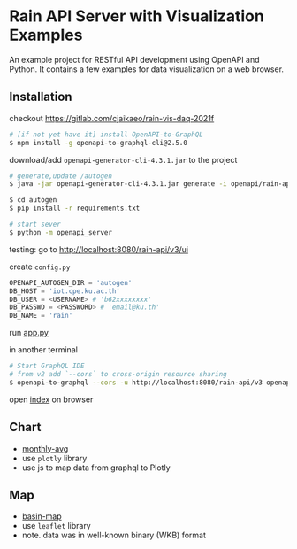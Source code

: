 # Rain API Server with Visualization Examples

An example project for RESTful API development using OpenAPI and Python. It contains a few examples for data visualization on a web browser.

## Installation

checkout <https://gitlab.com/cjaikaeo/rain-vis-daq-2021f>

```bash
# [if not yet have it] install OpenAPI-to-GraphQL
$ npm install -g openapi-to-graphql-cli@2.5.0
```

download/add `openapi-generator-cli-4.3.1.jar` to the project

```bash
# generate,update /autogen
$ java -jar openapi-generator-cli-4.3.1.jar generate -i openapi/rain-api.yaml -o autogen -g python-flask

$ cd autogen
$ pip install -r requirements.txt

# start sever
$ python -m openapi_server
```

testing: go to <http://localhost:8080/rain-api/v3/ui>

create `config.py`

```py
OPENAPI_AUTOGEN_DIR = 'autogen'
DB_HOST = 'iot.cpe.ku.ac.th'
DB_USER = <USERNAME> # 'b62xxxxxxxx'
DB_PASSWD = <PASSWORD> # 'email@ku.th'
DB_NAME = 'rain'
```

run [app.py](app.py)

in another terminal

```bash
# Start GraphQL IDE
# from v2 add `--cors` to cross-origin resource sharing
$ openapi-to-graphql --cors -u http://localhost:8080/rain-api/v3 openapi/rain-api.yaml
```

open [index](html/index.html) on browser

## Chart

- [monthly-avg](html/monthly-avg.html)
- use `plotly` library
- use js to map data from graphql to Plotly

## Map

- [basin-map](html/basin-map.html)
- use `leaflet` library
- note. data was in well-known binary (WKB) format
